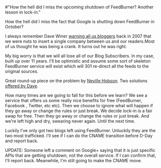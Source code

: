#"How the hell did I miss the upcoming shutdown of FeedBurner? Another lesson in lock-in."

How the hell did I miss the fact that Google is shutting down FeedBurner in October?

I always remember Dave Winer <a href="http://scripting.com/stories/2007/07/21/whyFeedburnerIsTrouble.html">warning all us bloggers</a> back in 2007 that we were nuts to insert a single company between us and our readers.Most of us thought he was being a crank. It turns out he was right.

My big worry is that we will all lose all of our Blog Subscribers. In my case, built up over 11 years. I'll be optimistic and assume some sort of skeleton FeedBurner service will exist which will 301 re-direct all the feeds to the original sources.

Great round-up piece on the problem by <a href="http://www.nevillehobson.com/2012/09/09/prepare-for-goodbye-feedburner-in-october-2012/">Neville Hobson</a>. Two solutions <a href="http://threads.scripting.com/8312ByDw/theFutureOfFeedburner">offered by Dave</a>.

How many times are we going to fall for this before we learn? We see a service that offers us some really nice benefits for free (FeedBurner, Facebook , Twitter, etc etc). Then we choose to ignore what will happen if they go away or change the rules or just break. We decide lock-in is a fair swap for free. Then they go away or change the rules or just break. And we're left high and dry, swearing never again. Until the next time.

Luckily I've only got two blogs left using FeedBurner. Unluckily they are the two most trafficked. I'll see if I can do the CNAME transition before D-Day and report back.

UPDATE: Someone left a comment on Google+ saying that it is just specific APIs that are getting shutdown, not the overall service. If I can confirm that, I'll report back. Meanwhile, I'm still going to make the CNAME move.

&nbsp;
